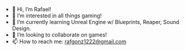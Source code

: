 - 👋 Hi, I’m Rafael!
- 👀 I’m interested in all things gaming!
- 🌱 I’m currently learning Unreal Engine w/ Blueprints, Reaper, Sound Design.
- 💞️ I’m looking to collaborate on games!
- 📫 How to reach me: rafgonz1222@gmail.com

<!---
rafaelgonzales612/rafaelgonzales612 is a ✨ special ✨ repository because its `README.md` (this file) appears on your GitHub profile.
You can click the Preview link to take a look at your changes.
--->
